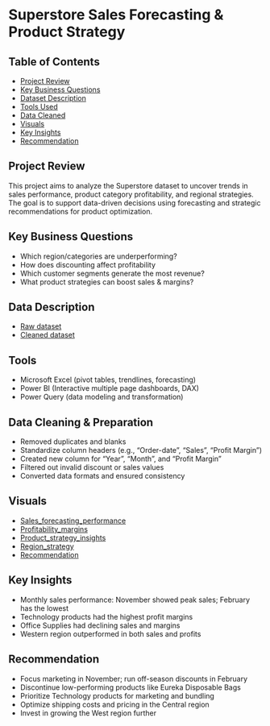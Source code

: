 # Superstore Sales Forecasting & Product Strategy

## Table of Contents

- [Project Review](#project-review)
- [Key Business Questions](#key-business-questions)
- [Dataset Description](#dataset-decription)
- [Tools Used](#tools-used)
- [Data Cleaned](#data-cleaned)
- [Visuals](#visuals)
- [Key Insights](#key-insights)
- [Recommendation](#recommendation)

## Project Review
This project aims to analyze the Superstore dataset to uncover trends in sales performance, product category profitability, and regional strategies. The goal is to support data-driven decisions using forecasting and strategic recommendations for product optimization.

## Key Business Questions
-	Which region/categories are underperforming?
-	How does discounting affect profitability
-	Which customer segments generate the most revenue?
-	What product strategies can boost sales & margins?

## Data Description
- <a href=https://github.com/Maggy317/Superstore-Sales-Project/blob/main/01_raw%20dataset.xlsx>Raw dataset</a>
- <a href=https://github.com/Maggy317/Superstore-Sales-Project/blob/main/02_Superstore_Cleaned_Dataset.xlsx>Cleaned dataset</a>

## Tools
-	Microsoft Excel (pivot tables, trendlines, forecasting)
-	Power BI (Interactive multiple page dashboards, DAX)
-	Power Query (data modeling and transformation)

## Data Cleaning & Preparation
-	Removed duplicates and blanks
-	Standardize column headers (e.g., “Order-date”, “Sales”, “Profit Margin”)
-	Created new column for “Year”, “Month”, and “Profit Margin”
-	Filtered out invalid discount or sales values
-	Converted data formats and ensured consistency

## Visuals
- <a href=https://github.com/Maggy317/Superstore-Sales-Project/blob/main/04_Visuals/05_sales_performance%20%26forcasting.png>Sales_forecasting_performance</a>
-	<a href=https://github.com/Maggy317/Superstore-Sales-Project/blob/main/04_Visuals/06_profitability_margins.png>Profitability_margins</a>
-	<a href=https://github.com/Maggy317/Superstore-Sales-Project/blob/main/04_Visuals/07_products_strategy_insights.png>Product_strategy_insights</a>
-	<a href=https://github.com/Maggy317/Superstore-Sales-Project/blob/main/04_Visuals/08_regional_strategy.png>Region_strategy</a>
- <a href=https://github.com/Maggy317/Superstore-Sales-Project/blob/main/04_Visuals/09_recommendations.png>Recommendation</a>

## Key Insights
-	Monthly sales performance: November showed peak sales; February has the lowest
-	Technology products had the highest profit margins
-	Office Supplies had declining sales and margins
-	Western region outperformed in both sales and profits

## Recommendation
-	Focus marketing in November; run off-season discounts in February
-	Discontinue low-performing products like Eureka Disposable Bags
-	Prioritize Technology products for marketing and bundling
-	Optimize shipping costs and pricing in the Central region
-	Invest in growing the West region further


